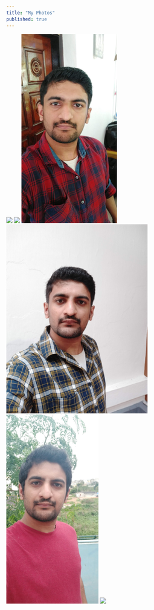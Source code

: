 ```yaml
---
title: "My Photos"
published: true
---
```




<img src="https://pbs.twimg.com/profile_images/1363319663157866503/60mhCUht_400x400.jpg" />

<img src="https://avatars.githubusercontent.com/u/13100108?v=4" />

<img src="https://raw.githubusercontent.com/JijoBose/JijoBose.github.io/master/assets/IMG_20200212_112603_686.jpeg" height="500" />

<img src="https://raw.githubusercontent.com/JijoBose/JijoBose.github.io/master/assets/IMG_20200212_175230_1.jpeg" height="500" />

<img src="https://raw.githubusercontent.com/JijoBose/JijoBose.github.io/master/assets/IMG_20200613_164702_204.jpeg" height="500" />

<img src="https://miro.medium.com/fit/c/1360/1360/1*QwpdcyFCd1cH9pqJ6bihEQ.jpeg" height="200" />
